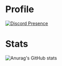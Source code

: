 # Profile
[![Discord Presence](https://lanyard.cnrad.dev/api/885513242225569822)](https://discord.com/users/885513242225569822)

# Stats

![Anurag's GitHub stats](https://github-readme-stats.vercel.app/api?username=Alleexxi&show_icons=true&theme=radical)

